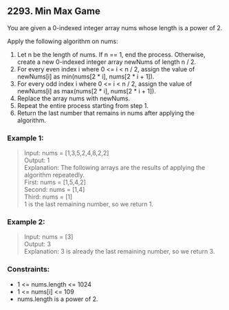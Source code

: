 ## 2293. Min Max Game
You are given a 0-indexed integer array nums whose length is a power of 2.

Apply the following algorithm on nums:

1. Let n be the length of nums. If n == 1, end the process. Otherwise, create a new 0-indexed integer array newNums of length n / 2.
2. For every even index i where 0 <= i < n / 2, assign the value of newNums[i] as min(nums[2 * i], nums[2 * i + 1]).
3. For every odd index i where 0 <= i < n / 2, assign the value of newNums[i] as max(nums[2 * i], nums[2 * i + 1]).
4. Replace the array nums with newNums.
5. Repeat the entire process starting from step 1.
6. Return the last number that remains in nums after applying the algorithm.

### Example 1:

> Input: nums = [1,3,5,2,4,8,2,2]<br/>
> Output: 1<br/>
> Explanation: The following arrays are the results of applying the algorithm repeatedly.<br/>
> First: nums = [1,5,4,2]<br/>
> Second: nums = [1,4]<br/>
> Third: nums = [1]<br/>
> 1 is the last remaining number, so we return 1.

### Example 2:

> Input: nums = [3]<br/>
> Output: 3<br/>
> Explanation: 3 is already the last remaining number, so we return 3.

### Constraints:

- 1 <= nums.length <= 1024
- 1 <= nums[i] <= 109
- nums.length is a power of 2.